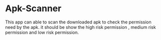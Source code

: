 # Apk-Scanner
This app can able to scan the downloaded apk to check the permission need by the apk. it should be show the high risk permission , medium risk permission and low risk permission.
